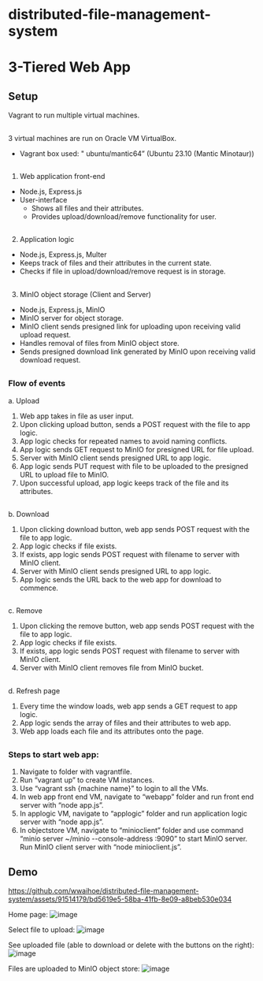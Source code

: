 # distributed-file-management-system
# 3-Tiered Web App
## Setup
Vagrant to run multiple virtual machines.
##
3 virtual machines are run on Oracle VM VirtualBox.
-	Vagrant box used: " ubuntu/mantic64” (Ubuntu 23.10 (Mantic Minotaur))
##
1. Web application front-end
- Node.js, Express.js
-	User-interface
    -	Shows all files and their attributes.
    -	Provides upload/download/remove functionality for user.
##
2. Application logic
-	Node.js, Express.js, Multer
-	Keeps track of files and their attributes in the current state.
-	Checks if file in upload/download/remove request is in storage.
##
3. MinIO object storage (Client and Server)
-	Node.js, Express.js, MinIO
-	MinIO server for object storage.
-	MinIO client sends presigned link for uploading upon receiving valid upload request.
-	Handles removal of files from MinIO object store.
-	Sends presigned download link generated by MinIO upon receiving valid download request.
##
### Flow of events
a.	Upload  
1.	Web app takes in file as user input.
2.	Upon clicking upload button, sends a POST request with the file to app logic.
3.	App logic checks for repeated names to avoid naming conflicts.
4.	App logic sends GET request to MinIO for presigned URL for file upload.
5.	Server with MinIO client sends presigned URL to app logic.
6.	App logic sends PUT request with file to be uploaded to the presigned URL to upload file to MinIO.
7.	Upon successful upload, app logic keeps track of the file and its attributes.
##
b.	Download
1.	Upon clicking download button, web app sends POST request with the file to app logic.
2.	App logic checks if file exists.
3.	If exists, app logic sends POST request with filename to server with MinIO client.
4.	 Server with MinIO client sends presigned URL to app logic.
5.	App logic sends the URL back to the web app for download to commence.
##
c.	Remove
1.	Upon clicking the remove button, web app sends POST request with the file to app logic.
2.	App logic checks if file exists.
3.	If exists, app logic sends POST request with filename to server with MinIO client.
4.	Server with MinIO client removes file from MinIO bucket.
##
d.	Refresh page
1.	Every time the window loads, web app sends a GET request to app logic.
2.	App logic sends the array of files and their attributes to web app.
3.	Web app loads each file and its attributes onto the page.
##
### Steps to start web app:
1.	Navigate to folder with vagrantfile.
2.	Run “vagrant up” to create VM instances.
3.	Use “vagrant ssh {machine name}” to login to all the VMs.
4.	In web app front end VM, navigate to “webapp” folder and run front end server with “node app.js”.
5.	In applogic VM, navigate to “applogic” folder and run application logic server with “node app.js”.
6.	In objectstore VM, navigate to “minioclient” folder and use command “minio server ~/minio --console-address :9090” to start MinIO server. Run MinIO client server with “node minioclient.js”.
##
## Demo
https://github.com/wwaihoe/distributed-file-management-system/assets/91514179/bd5619e5-58ba-41fb-8e09-a8beb530e034

Home page:
![image](https://github.com/wwaihoe/distributed-file-management-system/assets/91514179/4b37be05-be4b-48e9-9ad7-021c7c91075d)

Select file to upload:
![image](https://github.com/wwaihoe/distributed-file-management-system/assets/91514179/c7c4d9da-24da-4735-9d2a-de419494c4f4)

See uploaded file (able to download or delete with the buttons on the right):
![image](https://github.com/wwaihoe/distributed-file-management-system/assets/91514179/07dc728f-b7a6-44dc-8f24-77a629f174e1)
 
Files are uploaded to MinIO object store:
![image](https://github.com/wwaihoe/distributed-file-management-system/assets/91514179/43687622-d8ba-4c8b-ad2a-b14a8544edc0)
 
